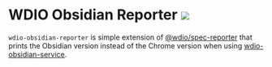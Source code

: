# WDIO Obsidian Reporter [![](https://img.shields.io/npm/v/wdio-obsidian-reporter)](https://www.npmjs.com/package/wdio-obsidian-reporter)

`wdio-obsidian-reporter` is simple extension of [@wdio/spec-reporter](https://www.npmjs.com/package/@wdio/spec-reporter) that prints the Obsidian version instead of the Chrome version when using [wdio-obsidian-service](../wdio-obsidian-service/README.md).
